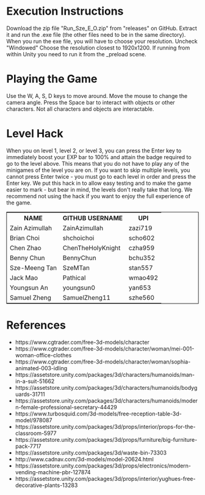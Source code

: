 <h1>Execution Instructions</h1>
<p>
Download the zip file "Run_Sze_E_O.zip" from "releases" on GitHub.
Extract it and run the .exe file (the other files need to be in the same directory).
When you run the exe file, you will have to choose your resolution.  Uncheck "Windowed"
Choose the resolution closest to 1920x1200.
If running from within Unity you need to run it from the _preload scene.
</p>

<h1>Playing the Game</h1>
<p>
Use the W, A, S, D keys to move around.  Move the mouse to change the camera angle.
Press the Space bar to interact with objects or other characters.  Not all characters and objects
are interactable.
</p>

<h1>Level Hack</h1>
<p>
When you on level 1, level 2, or level 3, you can press the Enter key to immediately boost your
EXP bar to 100% and attain the badge required to go to the level above.  This means that you do not have to play any
of the minigames of the level you are on.  If you want to skip multiple levels, you cannot press Enter twice - you must
go to each level in order and press the Enter key.  We put this hack in to allow easy testing and to make the game easier to mark -
but bear in mind, the levels don't really take that long.  We recommend not using the hack if you want to enjoy the full
experience of the game.
</p>

<table style="width: 100%; border: 1px solid black">
<tr>
    <th>NAME</th>
    <th>GITHUB USERNAME</th>
    <th>UPI</th>
</tr>
<tr>
<tr>
    <td>Zain Azimullah</td>
    <td>ZainAzimullah</td>
    <td>zazi719</td>
</tr>
<tr>
    <td>Brian Choi</td>
    <td>shchoichoi</td>
    <td>scho602</td>
</tr>
<tr>
    <td>Chen Zhao</td>
    <td>ChenTheHolyKnight</td>
    <td>czha959</td>
</tr>
<tr>
    <td>Benny Chun</td>
    <td>BennyChun</td>
    <td>bchu352</td>
</tr>
<tr>
    <td>Sze-Meeng Tan</td>
    <td>SzeMTan</td>
    <td>stan557</td>
</tr>
<tr>
    <td>Jack Mao</td>
    <td>Pathical</td>
    <td>wmao492</td>
</tr>
<tr>
    <td>Youngsun An</td>
    <td>youngsun0</td>
    <td>yan653</td>
</tr>
<tr>
    <td>Samuel Zheng</td>
    <td>SamuelZheng11</td>
    <td>szhe560</td>
</tr>
</table>

<h1>References</h1>
<ul>
<li>https://www.cgtrader.com/free-3d-models/character</li>
<li>https://www.cgtrader.com/free-3d-models/character/woman/mei-001-woman-office-clothes</li>
<li>https://www.cgtrader.com/free-3d-models/character/woman/sophia-animated-003-idling</li>
<li>https://assetstore.unity.com/packages/3d/characters/humanoids/man-in-a-suit-51662</li>
<li>https://assetstore.unity.com/packages/3d/characters/humanoids/bodyguards-31711</li>
<li>https://assetstore.unity.com/packages/3d/characters/humanoids/modern-female-professional-secretary-44429</li>
<li>https://www.turbosquid.com/3d-models/free-reception-table-3d-model/978087</li>
<li>https://assetstore.unity.com/packages/3d/props/interior/props-for-the-classroom-5977</li>
<li>https://assetstore.unity.com/packages/3d/props/furniture/big-furniture-pack-7717</li>
<li>https://assetstore.unity.com/packages/3d/waste-bin-73303</li>
<li>http://www.cadnav.com/3d-models/model-20624.html</li>
<li>https://assetstore.unity.com/packages/3d/props/electronics/modern-vending-machine-pbr-127874</li>
<li>https://assetstore.unity.com/packages/3d/props/interior/yughues-free-decorative-plants-13283</li>
</ul>
